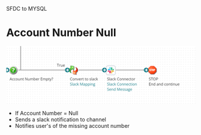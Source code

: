 SFDC to MYSQL
# Account Number Null

<img src="./images/20220724203211.png" class="img-right">

- If Account Number = Null <!-- .element: class="fragment" data-fragment-index="1" -->
- Sends a slack notification to channel <!-- .element: class="fragment" data-fragment-index="2" -->
- Notifies user's of the missing account number <!-- .element: class="fragment" data-fragment-index="3" -->